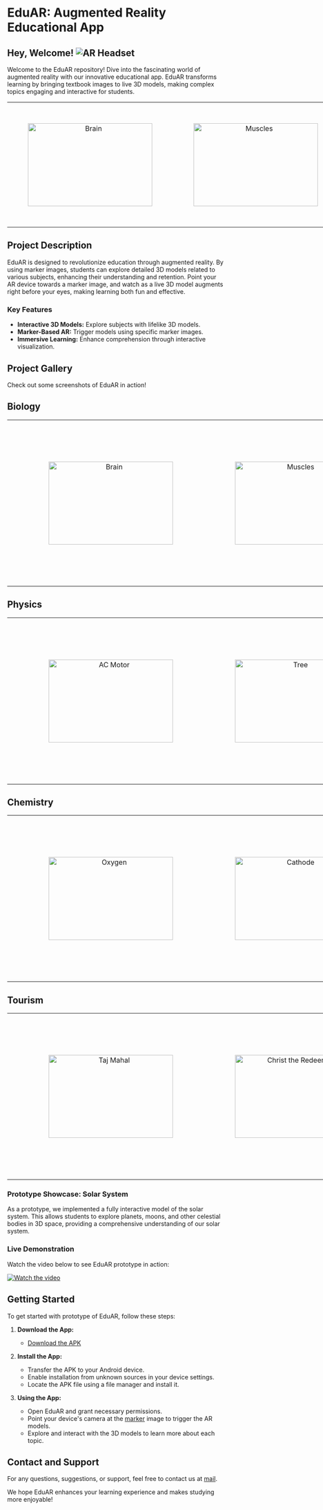 # EduAR: Augmented Reality Educational App

## Hey, Welcome! ![AR Headset](/img/Apple-AR-Headset-740x493-removebg-preview.png)

Welcome to the EduAR repository! Dive into the fascinating world of augmented reality with our innovative educational app. EduAR transforms learning by bringing textbook images to live 3D models, making complex topics engaging and interactive for students.

<table style="width: 90vw; text-align: center;">
  <tr>
    <td style="padding: 5vw;"> <!-- Adjusted padding -->
      <img src="/img/logo2-removebg-preview.png" alt="Brain" style="height: 20vw; width: 30vw;">
    </td>
    <td style="padding: 5vw;"> <!-- Adjusted padding -->
      <img src="/img/logo4-removebg-preview.png" alt="Muscles" style="height: 20vw; width: 30vw;">
    </td>
    <td style="padding: 5vw;"> <!-- Adjusted padding -->
      <img src="/img/logo3-removebg-preview.png" alt="Heart" style="height: 20vw; width: 30vw;">
    </td>
  </tr>
</table>



## Project Description

EduAR is designed to revolutionize education through augmented reality. By using marker images, students can explore detailed 3D models related to various subjects, enhancing their understanding and retention. Point your AR device towards a marker image, and watch as a live 3D model augments right before your eyes, making learning both fun and effective.

### Key Features

- **Interactive 3D Models:** Explore subjects with lifelike 3D models.
- **Marker-Based AR:** Trigger models using specific marker images.
- **Immersive Learning:** Enhance comprehension through interactive visualization.

## Project Gallery
Check out some screenshots of EduAR in action!

## Biology
<table style="width: 90vw; text-align: center;">
  <tr>
    <td style="padding: 10vw;"> <!-- Adjusted padding -->
      <img src="/img/brain-removebg-preview.png" alt="Brain" style="height: 20vw; width: 30vw;">
    </td>
    <td style="padding: 5vw;"> <!-- Adjusted padding -->
      <img src="/img/Muscles-removebg-preview.png" alt="Muscles" style="height: 20vw; width: 30vw;">
    </td>
    <td style="padding: 5vw;"> <!-- Adjusted padding -->
      <img src="/img/heart-removebg-preview.png" alt="Heart" style="height: 20vw; width: 30vw;">
    </td>
  </tr>
</table>

## Physics
<table style="width: 90vw; text-align: center;">
  <tr>
    <td style="padding: 10vw;"> <!-- Adjusted padding -->
      <img src="/img/ac_motor-removebg-preview.png" alt="AC Motor" style="height: 20vw; width: 30vw;">
    </td>
    <td style="padding: 5vw;"> <!-- Adjusted padding -->
      <img src="/img/tree-removebg-preview.png" alt="Tree" style="height: 20vw; width: 30vw;">
    </td>
    <td style="padding: 5vw;"> <!-- Adjusted padding -->
      <img src="/img/solonoid-removebg-preview.png" alt="Solenoid" style="height: 20vw; width: 30vw;">
    </td>
  </tr>
</table>

## Chemistry
<table style="width: 90vw; text-align: center;">
  <tr>
    <td style="padding: 10vw;"> <!-- Adjusted padding -->
      <img src="/img/Oxygen-removebg-preview.png" alt="Oxygen" style="height: 20vw; width: 30vw;">
    </td>
    <td style="padding: 5vw;"> <!-- Adjusted padding -->
      <img src="/img/cathode-removebg-preview.png" alt="Cathode" style="height: 20vw; width: 30vw;">
    </td>
    <td style="padding: 5vw;"> <!-- Adjusted padding -->
      <img src="/img/molecule-removebg-preview.png" alt="Molecule" style="height: 20vw; width: 30vw;">
    </td>
  </tr>
</table>

## Tourism
<table style="width: 90vw; text-align: center;">
  <tr>
    <td style="padding: 10vw;"> <!-- Adjusted padding -->
      <img src="/img/tajmahal-removebg-preview.png" alt="Taj Mahal" style="height: 20vw; width: 30vw;">
    </td>
    <td style="padding: 5vw;"> <!-- Adjusted padding -->
      <img src="/img/Christ_the_Redeemer__Brazil-removebg-preview.png" alt="Christ the Redeemer" style="height: 20vw; width: 30vw;">
    </td>
    <td style="padding: 5vw;"> <!-- Adjusted padding -->
      <img src="/img/The_Colosseum__Rome__Italy-removebg-preview.png" alt="The Colosseum" style="height: 20vw; width: 30vw;">
    </td>
  </tr>
</table>



### Prototype Showcase: Solar System

As a prototype, we implemented a fully interactive model of the solar system. This allows students to explore planets, moons, and other celestial bodies in 3D space, providing a comprehensive understanding of our solar system.

### Live Demonstration

Watch the video below to see EduAR prototype in action:


[![Watch the video](img/Screenshot%202023-12-16%20034222.png)](https://www.youtube.com/watch?v=f3FH_AFN9xY&playlist=f3FH_AFN9xY&loop=1)



## Getting Started

To get started with prototype of EduAR, follow these steps:

1. **Download the App:**
   - [Download the APK](/solarSystem%20.apk)
   
2. **Install the App:**
   - Transfer the APK to your Android device.
   - Enable installation from unknown sources in your device settings.
   - Locate the APK file using a file manager and install it.

3. **Using the App:**
   - Open EduAR and grant necessary permissions.
   - Point your device's camera at the [marker](/MarkerImage.jpg) image to trigger the AR models.
   - Explore and interact with the 3D models to learn more about each topic.

## Contact and Support

For any questions, suggestions, or support, feel free to contact us at [mail](mailto:Sajalrastogii89@gmail.com).

We hope EduAR enhances your learning experience and makes studying more enjoyable!
